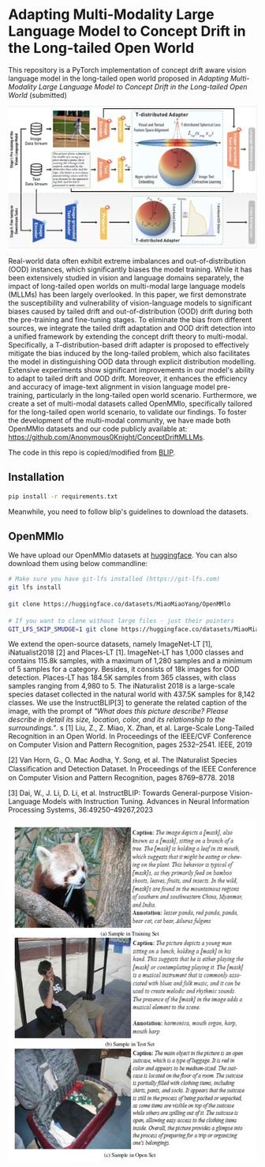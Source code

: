 # Adapting Multi-Modality Large Language Model to Concept Drift in the Long-tailed Open World

This repository is a PyTorch implementation of concept drift aware vision language model in the long-tailed open world proposed in *Adapting Multi-Modality Large Language Model to Concept Drift in the Long-tailed Open World* (submitted)

![model](figures/framework.png)


Real-world data often exhibit extreme imbalances and out-of-distribution (OOD) instances, which significantly biases the model training. While it has been extensively studied in vision and language domains separately, the impact of long-tailed open worlds on multi-modal large language models (MLLMs) has been largely overlooked. In this paper, we first demonstrate the susceptibility and vulnerability of vision-language models to significant biases caused by tailed drift and out-of-distribution (OOD) drift during both the pre-training and fine-tuning stages. To eliminate the bias from different sources, we integrate the tailed drift adaptation and OOD drift detection into a unified framework by extending the concept drift theory to multi-modal. Specifically, a T-distribution-based drift adapter is proposed to effectively mitigate the bias induced by the long-tailed problem,  which also facilitates the model in distinguishing OOD data through explicit distribution modelling.
Extensive experiments show significant improvements in our model's ability to adapt to tailed drift and OOD drift. Moreover, it enhances the efficiency and accuracy of image-text alignment in vision language model pre-training, particularly in the long-tailed open world scenario. Furthermore, we create a set of multi-modal datasets called OpenMMlo, specifically tailored for the long-tailed open world scenario, to validate our findings. To foster the development of the multi-modal community, we have made both OpenMMlo datasets and our code publicly available at: https://github.com/Anonymous0Knight/ConceptDriftMLLMs.


The code in this repo is copied/modified from [BLIP](https://github.com/salesforce/LAVIS).



## Installation

```bash
pip install -r requirements.txt
```

Meanwhile, you need to follow blip's guidelines to download the datasets. 


## OpenMMlo

We have upload our OpenMMlo datasets at [huggingface](https://huggingface.co/datasets/MiaoMiaoYang/OpenMMlo). You can also download them using below commandline:

```bash
# Make sure you have git-lfs installed (https://git-lfs.com)
git lfs install

git clone https://huggingface.co/datasets/MiaoMiaoYang/OpenMMlo

# If you want to clone without large files - just their pointers
GIT_LFS_SKIP_SMUDGE=1 git clone https://huggingface.co/datasets/MiaoMiaoYang/OpenMMlo
```


We extend the open-source datasets, namely ImageNet-LT [1], iNatualist2018 [2] and Places-LT [1]. ImageNet-LT has 1,000 classes and contains 115.8k samples, with a maximum of 1,280 samples and a minimum of 5 samples for a category. Besides, it consists of 18k images for OOD detection. 
Places-LT has 184.5K samples from 365 classes, with class samples ranging from 4,980 to 5. The iNaturalist 2018 is a large-scale species dataset collected in the natural world with 437.5K samples for 8,142 classes. We use the InstructBLIP[3] to generate the related caption of the image, with the prompt of *"What does this picture describe? Please describe in detail its size, location, color, and its relationship to the surroundings."*.
s
[1] Liu, Z., Z. Miao, X. Zhan, et al. Large-Scale Long-Tailed Recognition in an Open World. In Proceedings of the IEEE/CVF Conference on Computer Vision and Pattern Recognition, pages 2532–2541. IEEE, 2019

[2] Van Horn, G., O. Mac Aodha, Y. Song, et al. The INaturalist Species Classiﬁcation and Detection Dataset. In Proceedings of the IEEE Conference on Computer Vision and Pattern Recognition, pages 8769–8778. 2018

[3] Dai, W., J. Li, D. Li, et al. InstructBLIP: Towards General-purpose Vision-Language Models with Instruction Tuning. Advances in Neural Information Processing Systems, 36:49250–49267,2023

![OpenMMlo](figures/OpenMMlo.png)